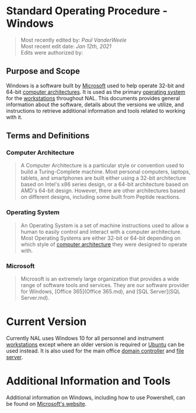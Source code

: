 # Standard Operating Procedure - Windows

>Most recently edited by: *Paul VanderWeele*  
>Most recent edit date: *Jan 12th, 2021*  
>Edits were authorized by:  

## Purpose and Scope

Windows is a software built by [Microsoft](#microsoft) used to help operate 32-bit and 64-bit [computer architectures](#computer-architecture). It is used as the primary [operating system](#operating-system) for the [workstations](Workstations.md) throughout NAL. This documents provides general information about the software, details about the versions we utilize, and instructions to retrieve additional information and tools related to working with it.

## Terms and Definitions

### Computer Architecture

> A Computer Architecture is a particular style or convention used to build a Turing-Complete machine. Most personal computers, laptops, tablets, and smartphones are built either using a 32-bit architecture based on Intel's x86 series design, or a 64-bit architecture based on AMD's 64-bit design. However, there are other architectures based on different designs, including some built from Peptide reactions.

### Operating System

> An Operating System is a set of machine instructions used to allow a human to easily control and interact with a computer architecture. Most Operating Systems are either 32-bit or 64-bit depending on which style of [computer architecture](#computer-architecture) they were designed to operate with.

### Microsoft

> Microsoft is an extremely large organization that provides a wide range of software tools and services. They are our software provider for Windows, [Office 365](Office 365.md), and [SQL Server](SQL Server.md).

# Current Version

Currently NAL uses Windows 10 for all personnel and instrument [workstations](Workstations.md) except where an older version is required or [Ubuntu](Ubuntu.md) can be used instead. It is also used for the main office [domain controller](Servers.md#domain-controller) and [file server](Servers.md#file-server).

# Additional Information and Tools

Additional information on Windows, including how to use Powershell, can be found on [Microsoft's website](www.microsoft.com/en-us/windows).

